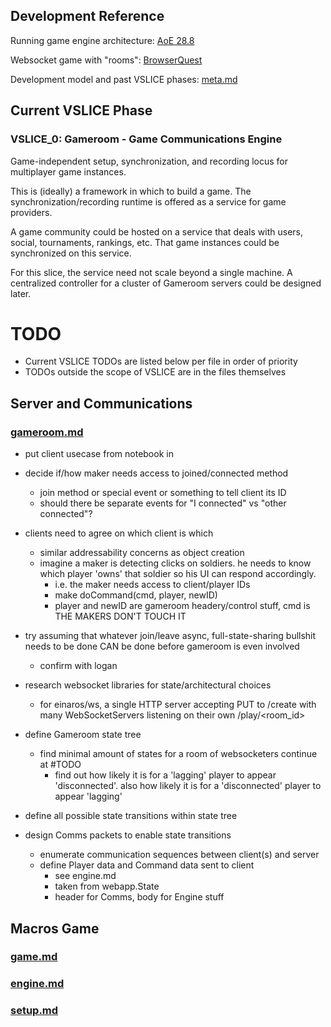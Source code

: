 ## Development Reference

Running game engine architecture: [AoE 28.8](http://www.gamasutra.com/view/feature/3094/1500_archers_on_a_288_network_.php)

Websocket game with "rooms": [BrowserQuest](https://github.com/mozilla/BrowserQuest)

Development model and past VSLICE phases: [meta.md](meta.md)

## Current VSLICE Phase

### VSLICE_0: Gameroom - Game Communications Engine

Game-independent setup, synchronization, and recording locus for multiplayer game instances.

This is (ideally) a framework in which to build a game.
The synchronization/recording runtime is offered as a service for game providers.

A game community could be hosted on a service that deals with users, social, tournaments, rankings, etc.
That game instances could be synchronized on this service.

For this slice, the service need not scale beyond a single machine.
A centralized controller for a cluster of Gameroom servers could be designed later.

# TODO

- Current VSLICE TODOs are listed below per file in order of priority
- TODOs outside the scope of VSLICE are in the files themselves

## Server and Communications

### [gameroom.md](gameroom.md)

- put client usecase from notebook in

- decide if/how maker needs access to joined/connected method
    - join method or special event or something to tell client its ID
    - should there be separate events for "I connected" vs "other connected"?

- clients need to agree on which client is which
    - similar addressability concerns as object creation
    - imagine a maker is detecting clicks on soldiers.  he needs to know which player 'owns' that soldier so his UI can respond accordingly.
        - i.e. the maker needs access to client/player IDs
        - make doCommand(cmd, player, newID)
        - player and newID are gameroom headery/control stuff, cmd is THE MAKERS DON'T TOUCH IT

- try assuming that whatever join/leave async, full-state-sharing bullshit needs to be done CAN be done before gameroom is even involved
    - confirm with logan

- research websocket libraries for state/architectural choices
    - for einaros/ws, a single HTTP server accepting PUT to /create with many WebSocketServers listening on their own /play/<room_id>
            
- define Gameroom state tree    
    - find minimal amount of states for a room of websocketers continue at #TODO
        - find out how likely it is for a 'lagging' player to appear 'disconnected'.  also how likely it is for a 'disconnected' player to appear 'lagging'

- define all possible state transitions within state tree

- design Comms packets to enable state transitions
    - enumerate communication sequences between client(s) and server
    - define Player data and Command data sent to client
        - see engine.md
        - taken from webapp.State
        - header for Comms, body for Engine stuff


## Macros Game

### [game.md](game.md)
### [engine.md](engine.md)
### [setup.md](setup.md)

